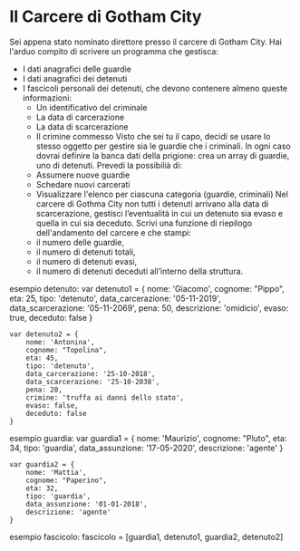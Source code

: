 
# Il Carcere di Gotham City

  Sei appena stato nominato direttore presso il carcere di Gotham City.
  Hai l'arduo compito di scrivere un programma che gestisca:

  - I dati anagrafici delle guardie 
  - I dati anagrafici dei detenuti 
  - I fascicoli personali dei detenuti, che devono contenere almeno queste informazioni:
      - Un identificativo del criminale
      - La data di carcerazione
      - La data di scarcerazione
      - Il crimine commesso
  Visto che sei tu il capo, decidi se usare lo stesso oggetto per gestire sia le guardie che i criminali.
  In ogni caso dovrai definire la banca dati della prigione: crea un array di guardie, uno di detenuti.
  Prevedi la possibilià di:
    - Assumere nuove guardie
    - Schedare nuovi carcerati
    - Visualizzare l'elenco per ciascuna categoria (guardie, criminali)
  Nel carcere di Gothma City non tutti i detenuti arrivano alla data di scarcerazione,
  gestisci l’eventualità in cui un detenuto sia evaso e quella in cui sia deceduto.
  Scrivi una funzione di riepilogo dell'andamento del carcere e che stampi:
    - il numero delle guardie,
    - il numero di detenuti totali,
    - il numero di detenuti evasi,
    - il numero di detenuti deceduti all’interno della struttura.

esempio detenuto:
    var detenuto1 = {
        nome: 'Giacomo',
        cognome: "Pippo",
        eta: 25,
        tipo: 'detenuto',
        data_carcerazione: '05-11-2019',
        data_scarcerazione: '05-11-2069',
        pena: 50,
        descrizione: 'omidicio',
        evaso: true,
        deceduto: false
    }

    var detenuto2 = {
        nome: 'Antonina', 
        cognome: "Topolina", 
        eta: 45,
        tipo: 'detenuto',
        data_carcerazione: '25-10-2018',
        data_scarcerazione: '25-10-2038',
        pena: 20,
        crimine: 'truffa ai danni dello stato',
        evaso: false,
        deceduto: false
    }

esempio guardia:
    var guardia1 = {
        nome: 'Maurizio', 
        cognome: "Pluto", 
        eta: 34,
        tipo: 'guardia',
        data_assunzione: '17-05-2020',
        descrizione: 'agente'
    }

    var guardia2 = {
        nome: 'Mattia', 
        cognome: "Paperino", 
        eta: 32,
        tipo: 'guardia',
        data_assunzione: '01-01-2018',
        descrizione: 'agente'
    }

esempio fascicolo:
    fascicolo = [guardia1, detenuto1, guardia2, detenuto2]
